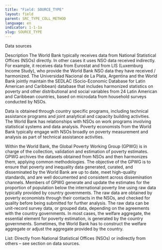```yaml
---
title: "Field: SOURCE_TYPE"
layout: field
parent: SRC_TYPE_COLL_METHOD
language: en
indicator: 1-1-1a
slug: SOURCE_TYPE
---
```

Data sources

Description
The World Bank typically receives data from National Statistical Offices (NSOs) directly. In other cases it uses NSO data received indirectly. For example, it receives data from Eurostat and from LIS (Luxemburg Income Study), who provide the World Bank NSO data they have received / harmonized.  The Universidad Nacional de La Plata, Argentina and the World Bank jointly maintain the SEDLAC (Socio-Economic Database for Latin American and Caribbean) database that includes harmonized statistics on poverty and other distributional and social variables from 24 Latin American and Caribbean countries, based on microdata from household surveys conducted by NSOs. 

Data is obtained through country specific programs, including technical assistance programs and joint analytical and capacity building activities. The World Bank has relationships with NSOs on work programs involving statistical systems and data analysis. Poverty economists from the World Bank typically engage with NSOs broadly on poverty measurement and analysis as part of technical assistance activities. 

Within the World Bank, the Global Poverty Working Group (GPWG) is in charge of the collection, validation and estimation of poverty estimates. GPWG archives the datasets obtained from NSOs and then harmonizes them, applying common methodologies. The objective of the GPWG is to ensure that poverty and inequality data generated, curated, and disseminated by the World Bank are up to date, meet high-quality standards, and are well documented and consistent across dissemination channels. Members of GPWG generate and update the estimates for the proportion of population below the international poverty line using raw data typically provided by country governments. The raw data are obtained by poverty economists through their contacts in the NSOs, and checked for quality before being submitted for further analysis. The raw data can be unit-record survey data, or grouped data, depending on the agreements with the country governments. In most cases, the welfare aggregate, the essential element for poverty estimation, is generated by the country governments. Sometimes, the World Bank has to construct the welfare aggregate or adjust the aggregate provided by the country. 

List: Directly from National Statistical Offices (NSOs) or indirectly from others – see section on data sources.